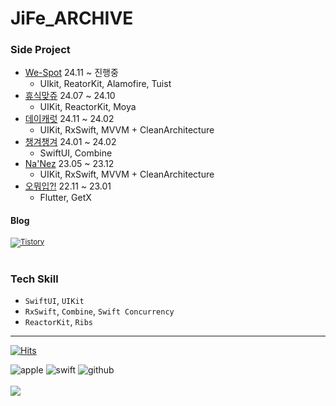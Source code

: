 <div align=left>
<h1 align="left">JiFe_ARCHIVE</h1>
 
### Side Project
- [We-Spot](https://github.com/jife-archive/WeSpot-iOS) 24.11 ~ 진행중 
   - UIkit, ReatorKit, Alamofire, Tuist
- [휴식맞쥬](https://github.com/Nexters/8potatoes_iOS)  24.07 ~ 24.10 
   - UIKit, ReactorKit, Moya
- [데이캐럿](https://github.com/Central-MakeUs/DayCarat-iOS)  24.11 ~ 24.02
   - UIKit, RxSwift, MVVM + CleanArchitecture
- [챙겨챙겨](https://github.com/Nexters/Don-t-Forget---iOS)  24.01 ~ 24.02 
   - SwiftUI, Combine
- [Na'Nez](https://github.com/nanez-dev/nanez-iOS)  23.05 ~ 23.12 
   - UIKit, RxSwift, MVVM + CleanArchitecture
- [오뭐입?!](https://github.com/NKLCBJoin/oh_OOTD)  22.11 ~ 23.01
   - Flutter, GetX

#### Blog 
<sub> <a href="https://jife98.tistory.com" target="_blank"><img alt="Tistory" src ="https://img.shields.io/badge/Tistory-FFFFFF?&style=for-the-badge&logo=Tistory&logoColor=black"/></a></sub>
</br></br>
### Tech Skill
   - `SwiftUI`, `UIKit`
   - `RxSwift`, `Combine`, `Swift Concurrency`
   - `ReactorKit`, `Ribs`
--------------------

[![Hits](https://hits.seeyoufarm.com/api/count/incr/badge.svg?url=https%3A%2F%2Fgithub.com%2Fjife98%2Fhit-counter&count_bg=%2379C83D&title_bg=%23555555&icon=swift.svg&icon_color=%23E7E7E7&title=Github&edge_flat=false)](https://hits.seeyoufarm.com)
<div>
  <img alt="apple" src ="https://img.shields.io/badge/iOS-FFFFFF?&style=for-the-badge&logo=Apple&logoColor=black"/>  
 <img alt="swift" src ="https://img.shields.io/badge/swift-F05138.svg?&style=for-the-badge&logo=Swift&logoColor=white"/> 
 <img alt="github" src ="https://img.shields.io/badge/github-000000.svg?&style=for-the-badge&logo=Github&logoColor=white"/>
 <br/>


<br/>
<a href="[https://hits.seeyoufarm.com](https://github.com/gjbae1212/hit-counter)">
<img src="[https://hits.seeyoufarm.com/api/count/incr/badge.svg?url=https%3A%2F%2Fgithub.com%2Fday2on&count_bg=%23B0B0B0&title_bg=%23555555&icon=github.svg&icon_color=%23FFFFFF&title=welcome:)&edge_flat=true](https://github.com/gjbae1212/hit-counter)"/>
</a>
    
<!-- [![KnlnKS's LeetCode stats](https://leetcode-stats-six.vercel.app/api?username=dayo2n&theme=dark)](https://github.com/KnlnKS/leetcode-stats) -->
    
<!-- [![KnlnKS's LeetCode stats](https://leetcode-stats-six.vercel.app/api?username=dayo2n&theme=dark)](https://github.com/KnlnKS/leetcode-stats) -->


